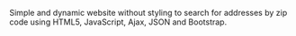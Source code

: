 Simple and dynamic website without styling to search for addresses by zip code using HTML5, JavaScript, Ajax, JSON and Bootstrap.
